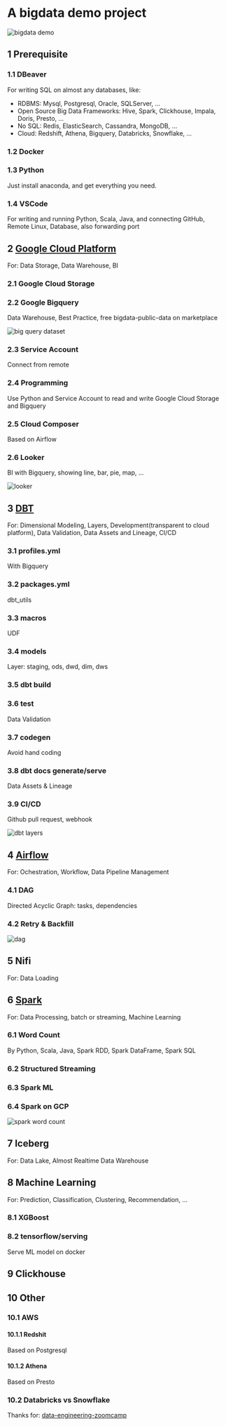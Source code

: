 # A bigdata demo project

![bigdata demo](https://github.com/barneywill/bigdata_demo/blob/main/imgs/big.ta_demo.jpg)

## 1 Prerequisite
### 1.1 DBeaver
For writing SQL on almost any databases, like:
- RDBMS: Mysql, Postgresql, Oracle, SQLServer, ...
- Open Source Big Data Frameworks: Hive, Spark, Clickhouse, Impala, Doris, Presto, ...
- No SQL: Redis, ElasticSearch, Cassandra, MongoDB, ...
- Cloud: Redshift, Athena, Bigquery, Databricks, Snowflake, ...
### 1.2 Docker
### 1.3 Python
Just install anaconda, and get everything you need.
### 1.4 VSCode
For writing and running Python, Scala, Java, and connecting GitHub, Remote Linux, Database, also forwarding port 

## 2 <a href='https://github.com/barneywill/bigdata_demo/tree/main/google_cloud'>Google Cloud Platform</a>
For: Data Storage, Data Warehouse, BI
### 2.1 Google Cloud Storage
### 2.2 Google Bigquery
Data Warehouse, Best Practice, free bigdata-public-data on marketplace

![big query dataset](https://github.com/barneywill/bigdata_demo/blob/main/imgs/bigquery_dataset_structure.jpg)

### 2.3 Service Account
Connect from remote
### 2.4 Programming
Use Python and Service Account to read and write Google Cloud Storage and Bigquery
### 2.5 Cloud Composer
Based on Airflow
### 2.6 Looker
BI with Bigquery, showing line, bar, pie, map, ...

![looker](https://github.com/barneywill/bigdata_demo/blob/main/imgs/looker.jpg)

## 3 <a href='https://github.com/barneywill/bigdata_demo/tree/main/dbt'>DBT</a>
For: Dimensional Modeling, Layers, Development(transparent to cloud platform), Data Validation, Data Assets and Lineage, CI/CD
### 3.1 profiles.yml 
With Bigquery
### 3.2 packages.yml
dbt_utils
### 3.3 macros
UDF
### 3.4 models
Layer: staging, ods, dwd, dim, dws
### 3.5 dbt build
### 3.6 test
Data Validation
### 3.7 codegen
Avoid hand coding
### 3.8 dbt docs generate/serve
Data Assets & Lineage
### 3.9 CI/CD
Github pull request, webhook

![dbt layers](https://github.com/barneywill/bigdata_demo/blob/main/imgs/dbt.jpg)

## 4 <a href='https://github.com/barneywill/bigdata_demo/tree/main/Airflow'>Airflow</a>
For: Ochestration, Workflow, Data Pipeline Management
### 4.1 DAG
Directed Acyclic Graph: tasks, dependencies
### 4.2 Retry & Backfill

![dag](https://github.com/barneywill/bigdata_demo/blob/main/imgs/dag.jpg)

## 5 Nifi
For: Data Loading

## 6 <a href='https://github.com/barneywill/bigdata_demo/tree/main/Spark'>Spark</a>
For: Data Processing, batch or streaming, Machine Learning
### 6.1 Word Count
By Python, Scala, Java, Spark RDD, Spark DataFrame, Spark SQL
### 6.2 Structured Streaming
### 6.3 Spark ML
### 6.4 Spark on GCP

![spark word count](https://github.com/barneywill/bigdata_demo/blob/main/imgs/spark_job.jpg)

## 7 Iceberg
For: Data Lake, Almost Realtime Data Warehouse

## 8 Machine Learning
For: Prediction, Classification, Clustering, Recommendation, ...
### 8.1 XGBoost
### 8.2 tensorflow/serving
Serve ML model on docker

## 9 Clickhouse

## 10 Other
### 10.1 AWS
#### 10.1.1 Redshit 
Based on Postgresql
#### 10.1.2 Athena
Based on Presto
### 10.2 Databricks vs Snowflake

Thanks for:
[data-engineering-zoomcamp](https://github.com/DataTalksClub/data-engineering-zoomcamp)